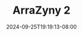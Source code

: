 --- 
title: "ArraZyny 2"
description: "  bokep ArraZyny 2   full baru"
date: 2024-09-25T19:19:13-08:00
file_code: "49gxaeld5jzv"
draft: false
cover: "c5t31omyjxmjppze.jpg"
tags: ["ArraZyny", "bokep-indo", "bokep-viral", "bokep-ig"]
length: 59
fld_id: "1482496"
foldername: "ARRAZYNY"
categories: ["ARRAZYNY"]
views: 0
---